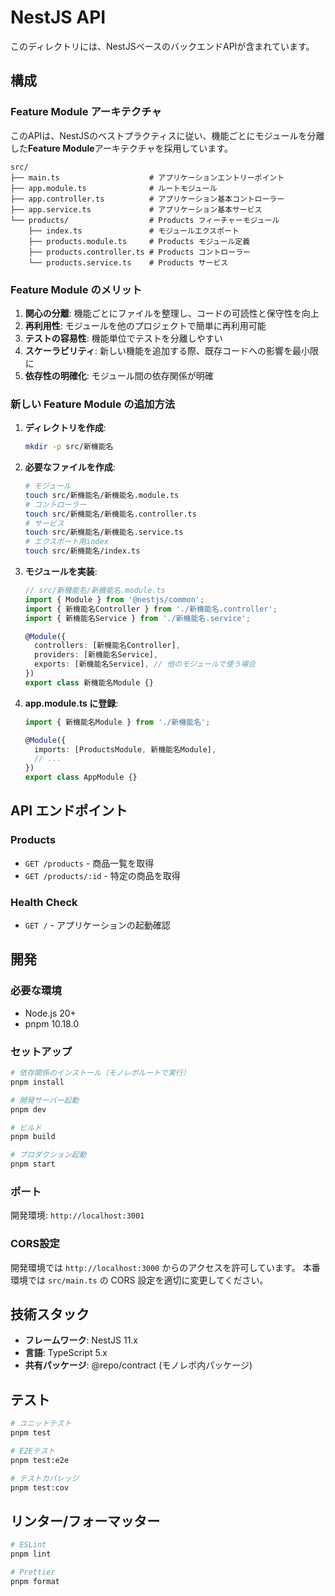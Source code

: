 # NestJS API

このディレクトリには、NestJSベースのバックエンドAPIが含まれています。

## 構成

### Feature Module アーキテクチャ

このAPIは、NestJSのベストプラクティスに従い、機能ごとにモジュールを分離した**Feature Module**アーキテクチャを採用しています。

```
src/
├── main.ts                    # アプリケーションエントリーポイント
├── app.module.ts              # ルートモジュール
├── app.controller.ts          # アプリケーション基本コントローラー
├── app.service.ts             # アプリケーション基本サービス
└── products/                  # Products フィーチャーモジュール
    ├── index.ts               # モジュールエクスポート
    ├── products.module.ts     # Products モジュール定義
    ├── products.controller.ts # Products コントローラー
    └── products.service.ts    # Products サービス
```

### Feature Module のメリット

1. **関心の分離**: 機能ごとにファイルを整理し、コードの可読性と保守性を向上
2. **再利用性**: モジュールを他のプロジェクトで簡単に再利用可能
3. **テストの容易性**: 機能単位でテストを分離しやすい
4. **スケーラビリティ**: 新しい機能を追加する際、既存コードへの影響を最小限に
5. **依存性の明確化**: モジュール間の依存関係が明確

### 新しい Feature Module の追加方法

1. **ディレクトリを作成**:

   ```bash
   mkdir -p src/新機能名
   ```

2. **必要なファイルを作成**:

   ```bash
   # モジュール
   touch src/新機能名/新機能名.module.ts
   # コントローラー
   touch src/新機能名/新機能名.controller.ts
   # サービス
   touch src/新機能名/新機能名.service.ts
   # エクスポート用index
   touch src/新機能名/index.ts
   ```

3. **モジュールを実装**:

   ```typescript
   // src/新機能名/新機能名.module.ts
   import { Module } from '@nestjs/common';
   import { 新機能名Controller } from './新機能名.controller';
   import { 新機能名Service } from './新機能名.service';

   @Module({
     controllers: [新機能名Controller],
     providers: [新機能名Service],
     exports: [新機能名Service], // 他のモジュールで使う場合
   })
   export class 新機能名Module {}
   ```

4. **app.module.ts に登録**:

   ```typescript
   import { 新機能名Module } from './新機能名';

   @Module({
     imports: [ProductsModule, 新機能名Module],
     // ...
   })
   export class AppModule {}
   ```

## API エンドポイント

### Products

- `GET /products` - 商品一覧を取得
- `GET /products/:id` - 特定の商品を取得

### Health Check

- `GET /` - アプリケーションの起動確認

## 開発

### 必要な環境

- Node.js 20+
- pnpm 10.18.0

### セットアップ

```bash
# 依存関係のインストール（モノレポルートで実行）
pnpm install

# 開発サーバー起動
pnpm dev

# ビルド
pnpm build

# プロダクション起動
pnpm start
```

### ポート

開発環境: `http://localhost:3001`

### CORS設定

開発環境では `http://localhost:3000` からのアクセスを許可しています。
本番環境では `src/main.ts` の CORS 設定を適切に変更してください。

## 技術スタック

- **フレームワーク**: NestJS 11.x
- **言語**: TypeScript 5.x
- **共有パッケージ**: @repo/contract (モノレポ内パッケージ)

## テスト

```bash
# ユニットテスト
pnpm test

# E2Eテスト
pnpm test:e2e

# テストカバレッジ
pnpm test:cov
```

## リンター/フォーマッター

```bash
# ESLint
pnpm lint

# Prettier
pnpm format
```
